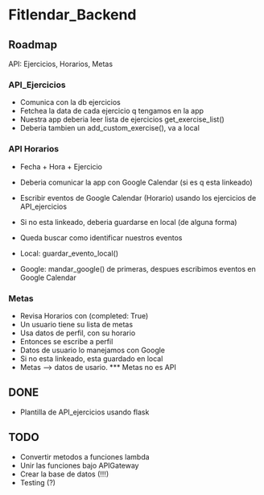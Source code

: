# Fitlendar_Backend

## Roadmap

API: Ejercicios, Horarios, Metas

### API_Ejercicios

- Comunica con la db ejercicios
- Fetchea la data de cada ejercicio q tengamos en la app
- Nuestra app deberia leer lista de ejercicios get_exercise_list()
- Deberia tambien un add_custom_exercise(), va a local

### API Horarios

- Fecha + Hora + Ejercicio
- Deberia comunicar la app con Google Calendar (si es q esta linkeado)
- Escribir eventos de Google Calendar (Horario) usando los ejercicios de API_ejercicios
- Si no esta linkeado, deberia guardarse en local (de alguna forma)
- Queda buscar como identificar nuestros eventos

- Local: guardar_evento_local()
- Google: mandar_google() de primeras, despues escribimos eventos en Google Calendar

### Metas

- Revisa Horarios con (completed: True)
- Un usuario tiene su lista de metas
- Usa datos de perfil, con su horario
- Entonces se escribe a perfil
- Datos de usuario lo manejamos con Google
- Si no esta linkeado, esta guardado en local
- Metas --> datos de usario.
*** Metas no es API

## DONE
- Plantilla de API_ejercicios usando flask

## TODO
- Convertir metodos a funciones lambda
- Unir las funciones bajo APIGateway
- Crear la base de datos (!!!)
- Testing (?)
